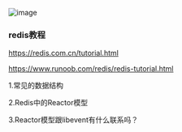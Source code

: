 ![image](https://github.com/user-attachments/assets/85126168-6021-4bb7-803b-abed559e7842)
### redis教程
https://redis.com.cn/tutorial.html

https://www.runoob.com/redis/redis-tutorial.html


1.常见的数据结构

2.Redis中的Reactor模型

3.Reactor模型跟libevent有什么联系吗？
